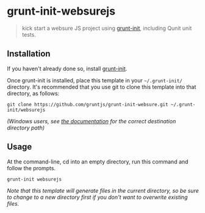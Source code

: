 # grunt-init-websurejs

> kick start a websure JS project using [grunt-init][], including Qunit unit tests.

[grunt-init]: http://gruntjs.com/project-scaffolding

## Installation
If you haven't already done so, install [grunt-init][].

Once grunt-init is installed, place this template in your `~/.grunt-init/` directory. It's recommended that you use git to clone this template into that directory, as follows:

```
git clone https://github.com/gruntjs/grunt-init-websure.git ~/.grunt-init/websurejs
```

_(Windows users, see [the documentation][grunt-init] for the correct destination directory path)_

## Usage

At the command-line, cd into an empty directory, run this command and follow the prompts.

```
grunt-init websurejs
```

_Note that this template will generate files in the current directory, so be sure to change to a new directory first if you don't want to overwrite existing files._
